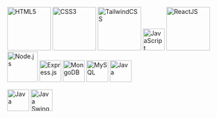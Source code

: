 


<img src="https://cdn.jsdelivr.net/gh/devicons/devicon/icons/html5/html5-original.svg" height="100" alt="HTML5"/> <img src="https://cdn.jsdelivr.net/gh/devicons/devicon/icons/css3/css3-original.svg" height="100" alt="CSS3"/> <img src="https://upload.wikimedia.org/wikipedia/commons/d/d5/Tailwind_CSS_Logo.svg" height="100" alt="TailwindCSS"/> <img src="https://cdn.jsdelivr.net/gh/devicons/devicon/icons/javascript/javascript-original.svg" height="50" alt="JavaScript"/> <img src="https://cdn.jsdelivr.net/gh/devicons/devicon/icons/react/react-original.svg" height="100" alt="ReactJS"/>
 <img src="https://cdn.jsdelivr.net/gh/devicons/devicon/icons/nodejs/nodejs-original.svg" height="70" alt="Node.js"/> <img src="https://cdn.jsdelivr.net/gh/devicons/devicon/icons/express/express-original.svg" height="50" alt="Express.js"/>
 <img src="https://cdn.jsdelivr.net/gh/devicons/devicon/icons/mongodb/mongodb-original.svg" height="50" alt="MongoDB"/> <img src="https://cdn.jsdelivr.net/gh/devicons/devicon/icons/mysql/mysql-original.svg" height="50" alt="MySQL"/>
<img src="https://cdn.jsdelivr.net/gh/devicons/devicon/icons/java/java-original.svg" height="50" alt="Java"/> 
<p align="left"> <img src="https://cdn.jsdelivr.net/gh/devicons/devicon/icons/java/java-original.svg" height="50" alt="Java"/> <img src="https://upload.wikimedia.org/wikipedia/commons/7/7e/Swing-logo.png" height="50" alt="Java Swing"/> </p>
